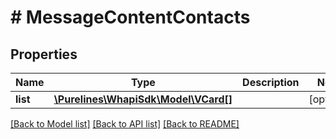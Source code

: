 # # MessageContentContacts

## Properties

Name | Type | Description | Notes
------------ | ------------- | ------------- | -------------
**list** | [**\Purelines\WhapiSdk\Model\VCard[]**](VCard.md) |  | [optional]

[[Back to Model list]](../../README.md#models) [[Back to API list]](../../README.md#endpoints) [[Back to README]](../../README.md)
